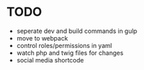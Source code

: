 # TODO
- seperate dev and build commands in gulp
- move to webpack
- control roles/permissions in yaml
- watch php and twig files for changes
- social media shortcode